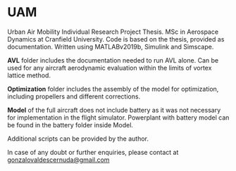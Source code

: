 # UAM
Urban Air Mobility Individual Research Project Thesis. MSc in Aerospace Dynamics at Cranfield University. Code is based on the thesis, provided as documentation. Written using MATLABv2019b, Simulink and Simscape. 

**AVL** folder includes the documentation needed to run AVL alone. Can be used for any aircraft aerodynamic evaluation within the limits of vortex lattice method. 

**Optimization** folder includes the assembly of the model for optimization, including propellers and different corrections. 

**Model** of the full aircraft does not include battery as it was not necessary for implementation in the flight simulator. Powerplant with battery model can be found in the battery folder inside Model.

Additional scripts can be provided by the author. 

 In case of any doubt or further enquiries, please contact at gonzalovaldescernuda@gmail.com 
